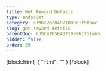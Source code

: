 ```yaml
---
title: Get Reward Details
type: endpoint
category: 639ba2628407100061f5faac
slug: get-reward-details
parentDoc: 639ba2658407100061f5fab6
hidden: false
order: 29
---
```

[block:html]
{
  "html": "<style>\n.LanguagePicker-divider { \n  display: none; }\n  \n[title=\"Toggle library\"] { \n  display: none; }\n</style>"
}
[/block]